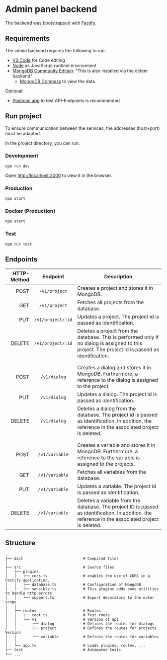 # Admin panel backend

The backend was bootstrapped with [Fastify](https://www.fastify.io/).

## Requirements

The admin backend requires the following to run:

- [VS Code](https://code.visualstudio.com) for Code editing
- [Node](https://nodejs.org/en/) as JavaScript runtime environment
- [MongoDB Community Edition](https://www.mongodb.com/docs/manual/installation/): "This is also installed via the didem backend"
  - [MongoDB Compass](https://www.mongodb.com/try/download/compass2) to view the data

Optional:

- [Postman app](https://www.postman.com/downloads/) to test API-Endpoints is recommended

## Run project

To ensure communication between the services, the addresses (host+port) must be adapted.

In the project directory, you can run:

### Development

`npm run dev`

Open [http://localhost:3000](http://localhost:3000) to view it in the browser.

### Production

`npm start`

### Docker (Production)

`npm start`

### Test

`npm run test`

## Endpoints

| HTTP-Method |     Endpoint      | Description                                                                                                                                        |
| ----------: | :---------------: | -------------------------------------------------------------------------------------------------------------------------------------------------- |
|        POST |   `/v1/project`   | Creates a project and stores it in MongoDB.                                                                                                        |
|         GET |   `/v1/project`   | Fetches all projects from the database.                                                                                                            |
|         PUT | `/v1/project/:id` | Updates a project. The project id is passed as identification.                                                                                     |
|      DELETE | `/v1/project/:id` | Deletes a project from the database. This is performed only if no dialog is assigned to this project. The project id is passed as identification.  |
|             |                   |                                                                                                                                                    |
|             |                   |                                                                                                                                                    |
|        POST |   `/v1/dialog`    | Creates a dialog and stores it in MongoDB. Furthermore, a reference to the dialog is assigned to the project.                                      |
|         PUT |   `/v1/dialog`    | Updates a dialog. The project id is passed as identification.                                                                                      |
|      DELETE |   `/v1/dialog`    | Deletes a dialog from the database. The project id is passed as identification. In addition, the reference in the associated project is deleted.   |
|             |                   |                                                                                                                                                    |
|             |                   |                                                                                                                                                    |
|        POST |  `/v1/variable`   | Creates a variable and stores it in MongoDB. Furthermore, a reference to the variable is assigned to the projects.                                 |
|         GET |  `/v1/variable`   | Fetches all variables from the database.                                                                                                           |
|         PUT |  `/v1/variable`   | Updates a variable. The project id is passed as identification.                                                                                    |
|      DELETE |  `/v1/variable`   | Deletes a variable from the database. The project ID is passed as identification. In addition, the reference in the associated project is deleted. |

## Structure

    .
    ├── dist                           # Compiled files
    │
    ├── src                            # Source files
    │   ├── plugins
    │   │   ├── cors.ts                # enables the use of CORS in a Fastify application.
    │   │   ├── database.ts            # Configuration of MongoDB
    │   │   ├── sensible.ts            # This plugins adds some utilities to handle http errors
    │   │   └── support.ts             # Export decorators to the outer scope
    │   │
    │   ├── routes                     # Routes
    │   │   ├── root.ts                # Test route
    │   │   └── v1                     # Version of api
    │   │       ├── dialog             # Defines the routes for dialogs
    │   │       ├── project            # Defines the routes for projects  Version
    │   │       └── variable           # Defines the routes for variables
    │   │
    │   └── app.ts                     # Loads plugins, routes, ...
    ├── test                           # Automated tests
    └── ...
